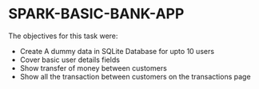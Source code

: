 # SPARK-BASIC-BANK-APP
The objectives for this task were:
- Create A dummy data in SQLite Database for upto 10 users
- Cover basic user details fields
- Show transfer of money between customers
- Show all the transaction between customers on the transactions page
